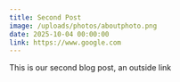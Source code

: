 ```yaml
---
title: Second Post
image: /uploads/photos/aboutphoto.png
date: 2025-10-04 00:00:00
link: https://www.google.com
---
```


This is our second blog post, an outside link